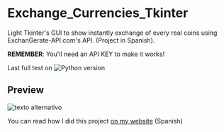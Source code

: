 # Exchange_Currencies_Tkinter
Light Tkinter's GUI to show instantly exchange of every real coins using ExchanGerate-API.com's API. (Project in Spanish).

**REMEMBER**: You'll need an API KEY to make it works!

Last full test on ![Python version](https://img.shields.io/badge/python-3.8-blue)
## Preview
![texto alternativo](https://s8.gifyu.com/images/Exchange_Python_FCOTERROBA.gif)

You can read how I did this project [on my website](https://fcoterroba.com/proyecto-python-medio-exchange-interfaz-grafica) (Spanish)
